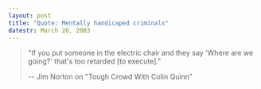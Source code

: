 ```yaml
---
layout: post
title: "Quote: Mentally handicaped criminals"
datestr: March 28, 2003
---
```


> "If you put someone in the electric chair and they say 'Where are we going?' that's too retarded [to execute]."
>
>-- Jim Norton on "Tough Crowd With Colin Quinn"
